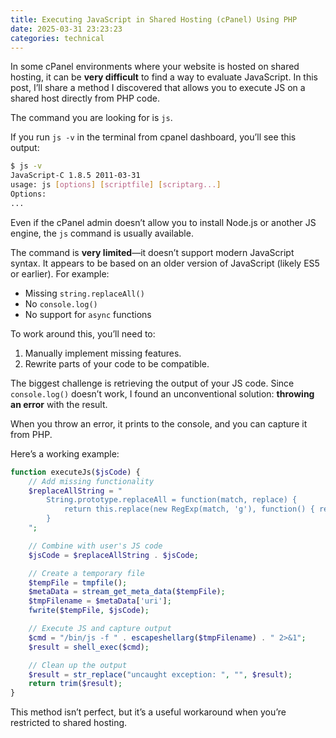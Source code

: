 ```yaml
---
title: Executing JavaScript in Shared Hosting (cPanel) Using PHP
date: 2025-03-31 23:23:23
categories: technical
---
```


In some cPanel environments where your website is hosted on shared hosting, it can be **very difficult** to find a way to evaluate JavaScript. In this post, I’ll share a method I discovered that allows you to execute JS on a shared host directly from PHP code.

<!--more-->

The command you are looking for is `js`.

If you run `js -v` in the terminal from cpanel dashboard, you’ll see this output:

```bash
$ js -v
JavaScript-C 1.8.5 2011-03-31
usage: js [options] [scriptfile] [scriptarg...]
Options:
...
```

Even if the cPanel admin doesn’t allow you to install Node.js or another JS engine, the `js` command is usually available.

The command is **very limited**—it doesn’t support modern JavaScript syntax. It appears to be based on an older version of JavaScript (likely ES5 or earlier). For example:

- Missing `string.replaceAll()`
- No `console.log()`
- No support for `async` functions

To work around this, you’ll need to:
1. Manually implement missing features.
2. Rewrite parts of your code to be compatible.

The biggest challenge is retrieving the output of your JS code. Since `console.log()` doesn’t work, I found an unconventional solution: **throwing an error** with the result.

When you throw an error, it prints to the console, and you can capture it from PHP.

Here’s a working example:

```php
function executeJs($jsCode) {
    // Add missing functionality
    $replaceAllString = "
        String.prototype.replaceAll = function(match, replace) {
            return this.replace(new RegExp(match, 'g'), function() { return replace });
        }
    ";

    // Combine with user's JS code
    $jsCode = $replaceAllString . $jsCode;

    // Create a temporary file
    $tempFile = tmpfile();
    $metaData = stream_get_meta_data($tempFile);
    $tmpFilename = $metaData['uri'];
    fwrite($tempFile, $jsCode);

    // Execute JS and capture output
    $cmd = "/bin/js -f " . escapeshellarg($tmpFilename) . " 2>&1";
    $result = shell_exec($cmd);

    // Clean up the output
    $result = str_replace("uncaught exception: ", "", $result);
    return trim($result);
}
```

This method isn’t perfect, but it’s a useful workaround when you’re restricted to shared hosting.
